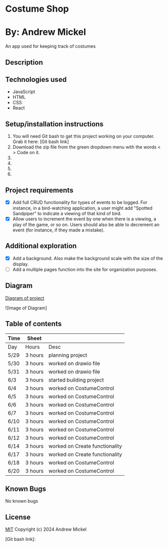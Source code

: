 Costume Shop
=============
By: Andrew Mickel
=============
An app used for keeping track of costumes

Description
----------------


Technologies used
--------------------
* JavaScript
* HTML
* CSS
* React

Setup/installation instructions
---------------------
1. You will need Git bash to get this project working on your computer. Grab it here: [Git bash link]
2. Download the zip file from the green dropdown menu with the words < > Code on it.
3. 
4. 
5. 
6. 

Project requirements
--------------------
- [x] Add full CRUD functionality for types of events to be logged. For instance, in a bird-watching application, a user might add "Spotted Sandpiper" to indicate a viewing of that kind of bird.
- [x] Allow users to increment the event by one when there is a viewing, a play of the game, or so on. Users should also be able to decrement an event (for instance, if they made a mistake).

Additional exploration
----------------------
- [x] Add a background. Also make the background scale with the size of the display.
- [ ] Add a multiple pages function into the site for organization purposes.

Diagram
----------------------
[Diagram of project]

![Image of Diagram]


Table of contents
----------------------
| Time | Sheet |       |
| ---- | ------| ------|
| Day | Hours | Desc |
| 5/29 | 3 hours | planning project |
| 5/30 | 3 hours | worked on drawio file |
| 5/31 | 3 hours | worked on drawio file |
| 6/3 | 3 hours | started building project |
| 6/4 | 3 hours | worked on CostumeControl |
| 6/5 | 3 hours | worked on CostumeControl |
| 6/6 | 3 hours | worked on CostumeControl |
| 6/7 | 3 hours | worked on CostumeControl |
| 6/10 | 3 hours | worked on CostumeControl |
| 6/11 | 3 hours | worked on CostumeControl |
| 6/12 | 3 hours | worked on CostumeControl |
| 6/14 | 3 hours | worked on Create functionality |
| 6/17 | 3 hours | worked on Create functionality |
| 6/18 | 3 hours | worked on CostumeControl |
| 6/20 | 3 hours | worked on CostumeControl |

Known Bugs
--------------------
No known bugs

License
--------------------
[MIT](./LICENSE.txt) Copyright (c) 2024 Andrew Mickel

[Diagram of project]: diagram.drawio
[Git bash link]: 